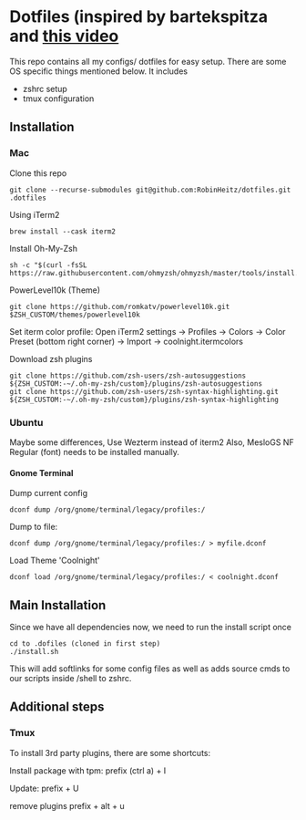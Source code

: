 # Dotfiles (inspired by bartekspitza and [this video](https://www.youtube.com/watch?v=CF1tMjvHDRA&ab_channel=JoseanMartinez)

This repo contains all my configs/ dotfiles for easy setup. There are some OS specific things mentioned below.
It includes

- zshrc setup
- tmux configuration

## Installation

### Mac

Clone this repo

    git clone --recurse-submodules git@github.com:RobinHeitz/dotfiles.git .dotfiles

Using iTerm2

    brew install --cask iterm2

Install Oh-My-Zsh

    sh -c "$(curl -fsSL https://raw.githubusercontent.com/ohmyzsh/ohmyzsh/master/tools/install.sh)"

PowerLevel10k (Theme)

    git clone https://github.com/romkatv/powerlevel10k.git $ZSH_CUSTOM/themes/powerlevel10k

Set iterm color profile:
Open iTerm2 settings -> Profiles -> Colors -> Color Preset (bottom right corner) -> Import -> coolnight.itermcolors

Download zsh plugins

    git clone https://github.com/zsh-users/zsh-autosuggestions ${ZSH_CUSTOM:-~/.oh-my-zsh/custom}/plugins/zsh-autosuggestions
    git clone https://github.com/zsh-users/zsh-syntax-highlighting.git ${ZSH_CUSTOM:-~/.oh-my-zsh/custom}/plugins/zsh-syntax-highlighting

### Ubuntu

Maybe some differences, Use Wezterm instead of iterm2
Also, MesloGS NF Regular (font) needs to be installed manually.

#### Gnome Terminal

Dump current config

    dconf dump /org/gnome/terminal/legacy/profiles:/

Dump to file:

    dconf dump /org/gnome/terminal/legacy/profiles:/ > myfile.dconf

Load Theme 'Coolnight'

    dconf load /org/gnome/terminal/legacy/profiles:/ < coolnight.dconf

## Main Installation

Since we have all dependencies now, we need to run the install script once

    cd to .dofiles (cloned in first step)
    ./install.sh

This will add softlinks for some config files as well as adds source cmds to our scripts inside /shell to zshrc.

## Additional steps

### Tmux

To install 3rd party plugins, there are some shortcuts:

Install package with tpm:
prefix (ctrl a) + I

Update:
prefix + U

remove plugins
prefix + alt + u
